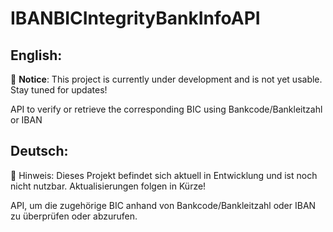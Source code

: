 # IBANBICIntegrityBankInfoAPI

## English:

🚧 **Notice**: This project is currently under development and is not yet usable. Stay tuned for updates!

API to verify or retrieve the corresponding BIC using Bankcode/Bankleitzahl or IBAN

## Deutsch:

🚧 Hinweis: Dieses Projekt befindet sich aktuell in Entwicklung und ist noch nicht nutzbar. Aktualisierungen folgen in Kürze!

API, um die zugehörige BIC anhand von Bankcode/Bankleitzahl oder IBAN zu überprüfen oder abzurufen.
